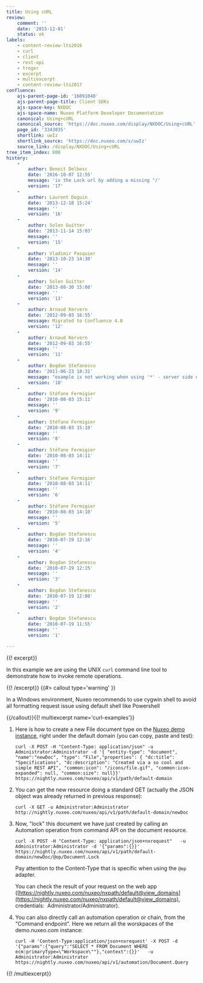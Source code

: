 ```yaml
---
title: Using cURL
review:
    comment: ''
    date: '2015-12-01'
    status: ok
labels:
    - content-review-lts2016
    - curl
    - client
    - rest-api
    - troger
    - excerpt
    - multiexcerpt
    - content-review-lts2017
confluence:
    ajs-parent-page-id: '16091040'
    ajs-parent-page-title: Client SDKs
    ajs-space-key: NXDOC
    ajs-space-name: Nuxeo Platform Developer Documentation
    canonical: Using+cURL
    canonical_source: 'https://doc.nuxeo.com/display/NXDOC/Using+cURL'
    page_id: '3343035'
    shortlink: uwIz
    shortlink_source: 'https://doc.nuxeo.com/x/uwIz'
    source_link: /display/NXDOC/Using+cURL
tree_item_index: 800
history:
    -
        author: Benoit Delbosc
        date: '2016-10-07 12:55'
        message: 'ix the Lock url by adding a missing "/'
        version: '17'
    -
        author: Laurent Doguin
        date: '2013-12-18 15:24'
        message: ''
        version: '16'
    -
        author: Solen Guitter
        date: '2013-11-14 15:03'
        message: ''
        version: '15'
    -
        author: Vladimir Pasquier
        date: '2013-10-23 14:30'
        message: ''
        version: '14'
    -
        author: Solen Guitter
        date: '2013-08-30 15:08'
        message: ''
        version: '13'
    -
        author: Arnaud Kervern
        date: '2012-09-03 16:55'
        message: Migrated to Confluence 4.0
        version: '12'
    -
        author: Arnaud Kervern
        date: '2012-09-03 16:55'
        message: ''
        version: '11'
    -
        author: Bogdan Stefanescu
        date: '2011-06-23 18:31'
        message: "example is not working when using '*' - server side exception"
        version: '10'
    -
        author: Stéfane Fermigier
        date: '2010-08-03 15:11'
        message: ''
        version: '9'
    -
        author: Stéfane Fermigier
        date: '2010-08-03 15:10'
        message: ''
        version: '8'
    -
        author: Stéfane Fermigier
        date: '2010-08-03 14:11'
        message: ''
        version: '7'
    -
        author: Stéfane Fermigier
        date: '2010-08-03 14:11'
        message: ''
        version: '6'
    -
        author: Stéfane Fermigier
        date: '2010-08-03 14:10'
        message: ''
        version: '5'
    -
        author: Bogdan Stefanescu
        date: '2010-07-19 12:16'
        message: ''
        version: '4'
    -
        author: Bogdan Stefanescu
        date: '2010-07-19 12:15'
        message: ''
        version: '3'
    -
        author: Bogdan Stefanescu
        date: '2010-07-19 12:08'
        message: ''
        version: '2'
    -
        author: Bogdan Stefanescu
        date: '2010-07-19 11:55'
        message: ''
        version: '1'

---
```

{{! excerpt}}

In this example we are using the UNIX `curl` command line tool to demonstrate how to invoke remote operations.

{{! /excerpt}} {{#> callout type='warning' }}

In a Windows environment, Nuxeo recommends to use cygwin shell to avoid all formatting request issue using default shell like Powershell

{{/callout}}{{! multiexcerpt name='curl-examples'}}

1.  Here is how to create a new File document type on the&nbsp;[Nuxeo demo instance](https://nightly.nuxeo.com/), right under the default domain (you can copy, paste and test):

    ```
    curl -X POST -H "Content-Type: application/json" -u Administrator:Administrator -d '{ "entity-type": "document", "name":"newDoc", "type": "File","properties": { "dc:title": "Specifications", "dc:description": "Created via a so cool and simple REST API", "common:icon": "/icons/file.gif", "common:icon-expanded": null, "common:size": null}}' https://nightly.nuxeo.com/nuxeo/api/v1/path/default-domain
    ```

2.  You can get the new resource doing a standard GET (actually the JSON object was already returned in previous response):

    ```
    curl -X GET -u Administrator:Administrator  http://nightly.nuxeo.com/nuxeo/api/v1/path/default-domain/newDoc
    ```

3.  Now, "lock" this document we have just created by calling an Automation operation from command API on the document resource.

    ```
    curl -X POST -H "Content-Type: application/json+nxrequest"   -u Administrator:Administrator -d '{"params":{}}'  https://nightly.nuxeo.com/nuxeo/api/v1/path/default-domain/newDoc/@op/Document.Lock
    ```

    Pay attention to the Content-Type that is specific when using the&nbsp;`@op` adapter.

    You can check the result of your request on the web app ([https://nightly.nuxeo.com/nuxeo/nxpath/default@view_domains](https://nightly.nuxeo.com/nuxeo/nxpath/default@view_domains), credentials:&nbsp; Administrator/Administrator).

4.  You can also directly call an automation operation or chain, from the "Command endpoint". Here we return all the worskpaces of the demo.nuxeo.com instance:

    ```
    curl -H 'Content-Type:application/json+nxrequest' -X POST -d '{"params":{"query":"SELECT * FROM Document WHERE ecm:primaryType=\"Workspace\""},"context":{}}'   -u Administrator:Administrator https://nightly.nuxeo.com/nuxeo/api/v1/automation/Document.Query
    ```

{{! /multiexcerpt}}
